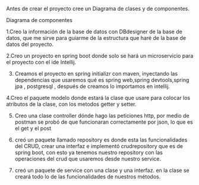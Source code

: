 Antes de crear el proyecto cree un Diagrama de clases y de componentes.





Diagrama de componentes





1.Creo la información de la base de datos con DBdesigner de la base de datos, que me sirve para guiarme de la estructura que haré de la base de datos del proyecto.




2.Creo un proyecto en spring boot donde solo se hará un microservicio para el proyecto con el ide Intellij.

3. Creamos el proyecto en spring initializr con maven, inyectando las dependencias que usaremos qué es spring web,spring devtools,spring jpa , postgresql , después de creamos lo importamos en intellij.


4.Creo el paquete modelo donde estará la clase que usare para colocar los atributos de la clase, con los metodos getter y setter.



5. Creo una clase controller dónde hago las peticiones http, por medio de postman se probó de que funcionaran correctamente por json, lo que es el get y el post


6. creó un paquete llamado repository es donde esta las funcionalidades del CRUD, crear una interfaz e implementó  crudrepository que es de spring boot, con esto ya tenemos nuestro repository con las operaciones del crud que usaremos desde nuestro service.





7. creó un paquete de service con una clase y una interfaz.
en la clase se creará todo lo de las funcionalidades de nuestros métodos.





